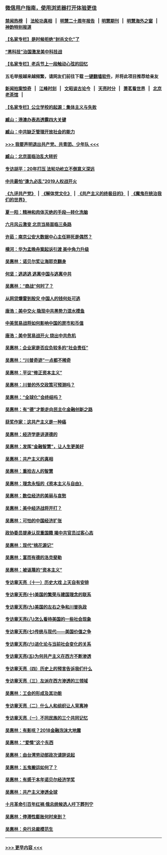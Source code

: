 ### [微信用户指南，使用浏览器打开体验更佳](https://github.com/gfw-breaker/banned-news1/blob/master/indexes/wechat-guide.md?t=0)
#### [禁闻热榜](热点新闻.md?t=0)  &nbsp;&nbsp;|&nbsp;&nbsp; [法轮功真相](https://github.com/gfw-breaker/truth/blob/master/README.md?t=0) &nbsp;&nbsp;|&nbsp;&nbsp; [明慧二十周年报告](https://github.com/gfw-breaker/mh-reports/blob/master/README.md?t=0) &nbsp;&nbsp;|&nbsp;&nbsp;[明慧期刊](https://github.com/gfw-breaker/mh-qikan) &nbsp;&nbsp;|&nbsp;&nbsp; [明慧海外之窗](https://github.com/gfw-breaker/mh-news/blob/master/README.md?t=0) &nbsp;&nbsp;|&nbsp;&nbsp; [神韵特别报道](https://github.com/gfw-breaker/mh-news/blob/master/shenyun.md?t=0)
#### [【名家专栏】是时候拒绝“封杀文化”了](../pages/nsc423/n11814093.md?t=02171411) 
#### [“黑科技”治国激发美中科技战](../pages/nsc423/n11638056.md?t=02171411) 
#### [【名家专栏】老兵节上一段触动心弦的回忆](../pages/nsc423/n11646016.md?t=02171411) 
#### 五毛举报越来越频繁，请网友们前往下载 [一键翻墙软件](https://github.com/gfw-breaker/ssr-accounts)，并将此项目推荐给亲友
#### [新闻拍案惊奇](https://github.com/gfw-breaker/banned-news1/blob/master/pages/link4.md) &nbsp;&nbsp;|&nbsp;&nbsp; [江峰时刻](https://github.com/gfw-breaker/banned-news1/blob/master/pages/link4.md) &nbsp;&nbsp;|&nbsp;&nbsp; [文昭谈古论今](https://github.com/gfw-breaker/banned-news1/blob/master/pages/link4.md) &nbsp;&nbsp;|&nbsp;&nbsp; [天亮时分](https://github.com/gfw-breaker/banned-news1/blob/master/pages/link4.md) &nbsp;&nbsp;|&nbsp;&nbsp; [萧茗看世界](https://github.com/gfw-breaker/banned-news1/blob/master/pages/link4.md) &nbsp;&nbsp;|&nbsp;&nbsp; [北京老茶馆](https://github.com/gfw-breaker/banned-news1/blob/master/pages/link4.md) &nbsp;&nbsp;|&nbsp;&nbsp; 
#### [【名家专栏】公立学校的起源：集体主义与失败](../pages/nsc423/n11601833.md?t=02171411) 
#### [臧山：港澳办表态透露四大关键](../pages/nsc423/n11421628.md?t=02171411) 
#### [臧山：中共缺乏管理开放社会的能力](../pages/nsc423/n11407457.md?t=02171411) 
#### [>>> 我要声明退出共产党、共青团、少年队 <<<](https://github.com/begood0513/goodnews/blob/master/quit/letter.md) 
#### [臧山：北京面临治乱大转折](../pages/nsc423/n11406895.md?t=02171411) 
#### [专访胡平：20年打压 法轮功屹立不倒意义深远](../pages/nsc423/n11398800.md?t=02171411) 
#### [中共最怕“逢九必乱”2019人权战开火](../pages/nsc423/n11385248.md?t=02171411) 
#### [《九评共产党》](https://github.com/begood0513/9ping.md/blob/master/README.md) &nbsp;|&nbsp; [《解体党文化》](../../../../jtdwh.md/blob/master/README.md)  &nbsp;|&nbsp; [《共产主义的终极目的》](../../../../gczydzjmd.md/blob/master/README.md) &nbsp;|&nbsp; [《魔鬼在统治我们的世界》](../../../../mgztzwmdsj.md/blob/master/README.md) 
#### [夏一阳：精神和肉体灭绝的手段—转化洗脑](../pages/nsc423/n11368250.md?t=02171411) 
#### [六月风云激变 北京当局面临三条路](../pages/nsc423/n11313668.md?t=02171411) 
#### [许茹：南京公安大数据中心主任猝死是偶然？](../pages/nsc423/n11064744.md?t=02171411) 
#### [横河：华为孟晚舟案起诉引渡 美中角力升级](../pages/nsc423/n11027230.md?t=02171411) 
#### [吴惠林：诺贝尔奖让海耶克翻身](../pages/nsc423/n10890049.md?t=02171411) 
#### [何坚：逃逃逃 逃离中国与逃离中共](../pages/nsc423/n10592891.md?t=02171411) 
#### [吴惠林：“商战”何时了？](../pages/nsc423/n10573558.md?t=02171411) 
#### [从网贷爆雷到股灾 中国人的钱何处可逃](../pages/nsc423/n10572800.md?t=02171411) 
#### [唐浩：美中交火 隐现中共黑势力混水摸鱼](../pages/nsc423/n10544040.md?t=02171411) 
#### [中美贸易战将如何影响中国的房市和币值](../pages/nsc423/n10543697.md?t=02171411) 
#### [唐浩：美中贸易战开火 烧出中共危机](../pages/nsc423/n10540126.md?t=02171411) 
#### [吴惠林：企业家是否应负较多的“社会责任”](../pages/nsc423/n10535022.md?t=02171411) 
#### [吴惠林：“川普奇迹”一点都不稀奇](../pages/nsc423/n10512808.md?t=02171411) 
#### [吴惠林：平议“修正资本主义”](../pages/nsc423/n10495724.md?t=02171411) 
#### [吴惠林：川普的外交政策可预测吗？](../pages/nsc423/n10462387.md?t=02171411) 
#### [吴惠林：“全球化”会终结吗？](../pages/nsc423/n10452838.md?t=02171411) 
#### [吴惠林：有“德”才能走向民主化金融创新之路](../pages/nsc423/n10432292.md?t=02171411) 
#### [获奖作家：这共产主义是一种癌](../pages/nsc423/n10431541.md?t=02171411) 
#### [吴惠林：经济学是讲道德的](../pages/nsc423/n10398014.md?t=02171411) 
#### [吴惠林：发挥“金融智慧”，让人生更美好](../pages/nsc423/n10375019.md?t=02171411) 
#### [吴惠林：共产主义的真相](../pages/nsc423/n10351394.md?t=02171411) 
#### [吴惠林：重拾古人的智慧](../pages/nsc423/n10337691.md?t=02171411) 
#### [吴惠林：理念永恒的《资本主义与自由》](../pages/nsc423/n10316274.md?t=02171411) 
#### [吴惠林：数位经济的美丽与哀愁](../pages/nsc423/n10292946.md?t=02171411) 
#### [吴惠林：美中经济战将开打？](../pages/nsc423/n10258825.md?t=02171411) 
#### [吴惠林：可怕的中国经济扩张](../pages/nsc423/n10219147.md?t=02171411) 
#### [政协委员提承认双重国籍 揭中共官员过客心态](../pages/nsc423/n10208809.md?t=02171411) 
#### [吴惠林：现代“桃花源记”](../pages/nsc423/n10185234.md?t=02171411) 
#### [吴惠林：富而有德的洛克斐勒](../pages/nsc423/n10142264.md?t=02171411) 
#### [吴惠林：被诬蔑的“资本主义”](../pages/nsc423/n10124816.md?t=02171411) 
#### [专访章天亮（十一）历史大戏 上天自有安排](../pages/nsc423/n10094905.md?t=02171411) 
#### [专访章天亮(十)美国的繁荣与建国理念的联系](../pages/nsc423/n10094899.md?t=02171411) 
#### [专访章天亮(九)美国的左右之争和川普执政](../pages/nsc423/n10094889.md?t=02171411) 
#### [专访章天亮(八)怎么看待美国的一些社会现象](../pages/nsc423/n10094857.md?t=02171411) 
#### [专访章天亮(七)传统与现代——美国价值之争](../pages/nsc423/n10093140.md?t=02171411) 
#### [专访章天亮(六)进化论与当前社会变化的关系](../pages/nsc423/n10092036.md?t=02171411) 
#### [专访章天亮(五)为何共产主义在西方不断渗透](../pages/nsc423/n10083620.md?t=02171411) 
#### [专访章天亮（四）历史上的预言告诉我们什么](../pages/nsc423/n10083606.md?t=02171411) 
#### [专访章天亮（三）左派在西方渗透的三领域](../pages/nsc423/n10081115.md?t=02171411) 
#### [吴惠林：工会的形成及其功能](../pages/nsc423/n10080633.md?t=02171411) 
#### [专访章天亮（二）什么人和组织让人背离神](../pages/nsc423/n10076637.md?t=02171411) 
#### [专访章天亮（一）不同民族的三个共同记忆](../pages/nsc423/n10074188.md?t=02171411) 
#### [吴惠林：有影呒？2018金融泡沫大地震](../pages/nsc423/n10040534.md?t=02171411) 
#### [吴惠林：“爱情”这个东西](../pages/nsc423/n10019423.md?t=02171411) 
#### [吴惠林：由台湾劳动部政次请辞说起](../pages/nsc423/n9979679.md?t=02171411) 
#### [吴惠林：五鬼搬运如何了？](../pages/nsc423/n9925338.md?t=02171411) 
#### [吴惠林：有感于本年诺贝尔经济学奖](../pages/nsc423/n9871883.md?t=02171411) 
#### [吴惠林：共产主义渗透全球](../pages/nsc423/n9812748.md?t=02171411) 
#### [十月革命引百年红祸 俄总统候选人吁下葬列宁](../pages/nsc423/n9810182.md?t=02171411) 
#### [吴惠林：停滞性膨胀何时来到？](../pages/nsc423/n9764136.md?t=02171411) 
#### [吴惠林：央行总裁模范生](../pages/nsc423/n9728134.md?t=02171411) 

----
#### [ >>> 更早内容 <<< ](../indexes/nsc423-earlier.md)
